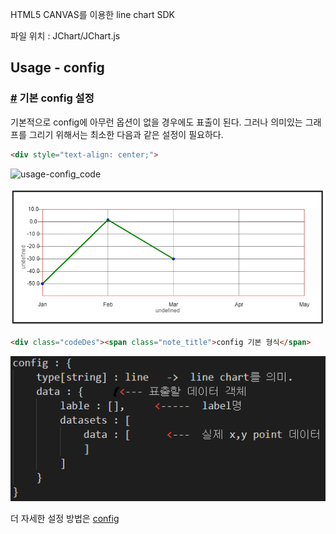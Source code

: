 <p>
	HTML5 CANVAS를 이용한 line chart SDK
</p>
<p>
	파일 위치 : JChart/JChart.js
</p>


<section class="content">

# Usage - config

### [#](#config) 기본 config 설정

<section>기본적으로 config에 아무런 옵션이 없을 경우에도 표출이 된다. 그러나 의미있는 그래프를 그리기 위해서는 최소한  
다음과 같은 설정이 필요하다.  

```html
<div style="text-align: center;">
```

![usage-config_code](https://user-images.githubusercontent.com/10599877/69314997-ea9d2f00-0c78-11ea-878a-63f9a6dc77a2.PNG)

![c](images/docs/usage-config_chart.PNG)</div>

```html
<div class="codeDes"><span class="note_title">config 기본 형식</span> 
```

![c](https://github.com/judaihyun/canvas/blob/develop/images/docs/usage-config_object.PNG)  


더 자세한 설정 방법은 [config](api_3-1.html#config)</div>

</section>

</section>
